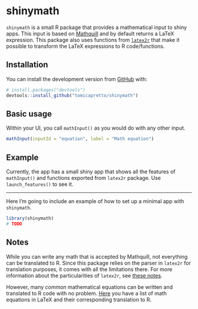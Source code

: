 
# shinymath

`shinymath` is a small R package that provides a mathematical input to
shiny apps. This input is based on [Mathquill](http://mathquill.com/)
and by default returns a LaTeX expression. This package also uses
functions from [`latex2r`](https://github.com/tomicapretto/latex2r) that
make it possible to transform the LaTeX expressions to R code/functions.

## Installation

You can install the development version from
[GitHub](https://github.com/) with:

``` r
# install.packages("devtools")
devtools::install_github("tomicapretto/shinymath")
```

## Basic usage

Within your UI, you call `mathInput()` as you would do with any other
input.

``` r
mathInput(inputId = "equation", label = "Math equation")
```

## Example

Currently, the app has a small shiny app that shows all the features of
`mathInput()` and functions exported from `latex2r` package. Use
`launch_features()` to see it.

<hr style="height:1px">

</hr>

Here I’m going to include an example of how to set up a minimal app with
`shinymath`.

``` r
library(shinymath)
# TODO
```

## Notes

While you can write any math that is accepted by Mathquill, not
everything can be translated to R. Since this package relies on the
parser in `latex2r` for translation purposes, it comes with all the
limitations there. For more information about the particularities of
`latex2r`, see [these
notes](https://github.com/tomicapretto/latex2r/blob/master/README.md#supported-latex).

However, many *common* mathematical equations can be written and
translated to R code with no problem.
[Here](https://github.com/tomicapretto/latex2r#examples-1) you have a
list of math equations in LaTeX and their corresponding translation to
R.

